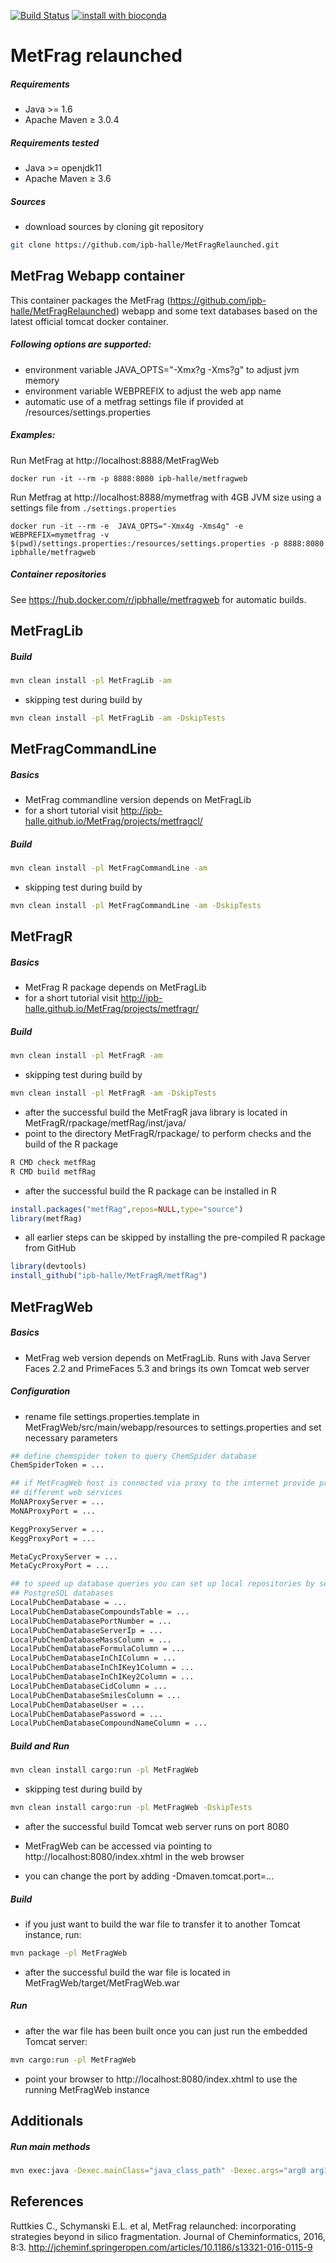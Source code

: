 [![Build Status](https://travis-ci.org/ipb-halle/MetFragRelaunched.svg?branch=master)](https://travis-ci.org/ipb-halle/MetFragRelaunched)
[![install with bioconda](https://img.shields.io/badge/install%20with-bioconda-brightgreen.svg?style=flat-square)](http://bioconda.github.io/recipes/metfrag/README.html)

MetFrag relaunched
==================

##### Requirements
- Java >= 1.6
- Apache Maven ≥ 3.0.4
##### Requirements tested
- Java >= openjdk11
- Apache Maven ≥ 3.6

##### Sources
- download sources by cloning git repository<br>
```bash
git clone https://github.com/ipb-halle/MetFragRelaunched.git
```

MetFrag Webapp container
------------------------

This container packages the MetFrag (https://github.com/ipb-halle/MetFragRelaunched) webapp and some text databases based on the latest official tomcat docker container.

##### Following options are supported:
* environment variable JAVA_OPTS="-Xmx?g -Xms?g" to adjust jvm memory
* environment variable WEBPREFIX to adjust the web app name
* automatic use of a metfrag settings file if provided at /resources/settings.properties

##### Examples:
Run MetFrag at http://localhost:8888/MetFragWeb
```
docker run -it --rm -p 8888:8080 ipb-halle/metfragweb
```
Run Metfrag at http://localhost:8888/mymetfrag with 4GB JVM size using a settings file from `./settings.properties`
```
docker run -it --rm -e  JAVA_OPTS="-Xmx4g -Xms4g" -e WEBPREFIX=mymetfrag -v $(pwd)/settings.properties:/resources/settings.properties -p 8888:8080 ipbhalle/metfragweb
```
##### Container repositories
See https://hub.docker.com/r/ipbhalle/metfragweb for automatic builds.



MetFragLib
----------

##### Build
```bash
mvn clean install -pl MetFragLib -am
```

- skipping test during build by<br>
```bash
mvn clean install -pl MetFragLib -am -DskipTests
```

MetFragCommandLine
------------------

##### Basics
- MetFrag commandline version depends on MetFragLib
- for a short tutorial visit http://ipb-halle.github.io/MetFrag/projects/metfragcl/

##### Build
```bash
mvn clean install -pl MetFragCommandLine -am
```

- skipping test during build by<br>
```bash
mvn clean install -pl MetFragCommandLine -am -DskipTests
```

MetFragR
--------

##### Basics
- MetFrag R package depends on MetFragLib<br>
- for a short tutorial visit http://ipb-halle.github.io/MetFrag/projects/metfragr/

##### Build
```bash
mvn clean install -pl MetFragR -am
```

- skipping test during build by<br>
```bash
mvn clean install -pl MetFragR -am -DskipTests
```

- after the successful build the MetFragR java library is located in MetFragR/rpackage/metfRag/inst/java/ 
- point to the directory MetFragR/rpackage/ to perform checks and the build of the R package<br>
```bash
R CMD check metfRag
R CMD build metfRag
```

- after the successful build the R package can be installed in R<br>
```R
install.packages("metfRag",repos=NULL,type="source")
library(metfRag)
```

- all earlier steps can be skipped by installing the pre-compiled R package from GitHub<br>
```R
library(devtools)
install_github("ipb-halle/MetFragR/metfRag")
```

MetFragWeb
----------

##### Basics
- MetFrag web version depends on MetFragLib. Runs with Java Server Faces 2.2 and PrimeFaces 5.3 and brings its own Tomcat web server<br>

##### Configuration
- rename file settings.properties.template in MetFragWeb/src/main/webapp/resources to settings.properties and set necessary parameters<br>
```bash
## define chemspider token to query ChemSpider database
ChemSpiderToken = ...

## if MetFragWeb host is connected via proxy to the internet provide proxy settings for 
## different web services
MoNAProxyServer = ...
MoNAProxyPort = ...

KeggProxyServer = ...
KeggProxyPort = ...

MetaCycProxyServer = ...
MetaCycProxyPort = ...

## to speed up database queries you can set up local repositories by setting up MySQL or 
## PostgreSQL databases
LocalPubChemDatabase = ...
LocalPubChemDatabaseCompoundsTable = ...
LocalPubChemDatabasePortNumber = ...
LocalPubChemDatabaseServerIp = ...
LocalPubChemDatabaseMassColumn = ...
LocalPubChemDatabaseFormulaColumn = ...
LocalPubChemDatabaseInChIColumn = ...
LocalPubChemDatabaseInChIKey1Column = ...
LocalPubChemDatabaseInChIKey2Column = ...
LocalPubChemDatabaseCidColumn = ...
LocalPubChemDatabaseSmilesColumn = ...
LocalPubChemDatabaseUser = ...
LocalPubChemDatabasePassword = ...
LocalPubChemDatabaseCompoundNameColumn = ...
```

##### Build and Run
```bash
mvn clean install cargo:run -pl MetFragWeb
```

- skipping test during build by<br>
```bash
mvn clean install cargo:run -pl MetFragWeb -DskipTests
```

- after the successful build Tomcat web server runs on port 8080<br>
- MetFragWeb can be accessed via pointing to http://localhost:8080/index.xhtml in the web browser<br>

- you can change the port by adding -Dmaven.tomcat.port=...<br>

##### Build
- if you just want to build the war file to transfer it to another Tomcat instance, run:

```bash
mvn package -pl MetFragWeb
```

- after the successful build the war file is located in MetFragWeb/target/MetFragWeb.war

##### Run
- after the war file has been built once you can just run the embedded Tomcat server:

```bash
mvn cargo:run -pl MetFragWeb
```

- point your browser to http://localhost:8080/index.xhtml to use the running MetFragWeb instance

Additionals
-----------

##### Run main methods 
```bash
mvn exec:java -Dexec.mainClass="java_class_path" -Dexec.args="arg0 arg1 arg2 ..."  
```

References
----------

Ruttkies C., Schymanski E.L. et al, MetFrag relaunched: incorporating strategies beyond in silico fragmentation. Journal of Cheminformatics, 2016, 8:3. http://jcheminf.springeropen.com/articles/10.1186/s13321-016-0115-9
